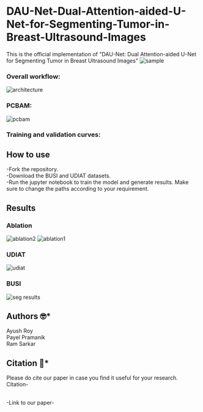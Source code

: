 # DAU-Net-Dual-Attention-aided-U-Net-for-Segmenting-Tumor-in-Breast-Ultrasound-Images
This is the official implementation  of "DAU-Net: Dual Attention-aided U-Net for Segmenting Tumor in Breast Ultrasound Images"
![sample](https://github.com/AyushRoy2001/DAU-Net-Dual-Attention-aided-U-Net-for-Segmenting-Tumor-in-Breast-Ultrasound-Images/assets/94052139/b362aa1d-998c-4df5-8beb-d905f4f7fc8e)


### Overall workflow:
![architecture](https://github.com/AyushRoy2001/DAU-Net-Dual-Attention-aided-U-Net-for-Segmenting-Tumor-in-Breast-Ultrasound-Images/assets/94052139/9907ef48-e361-4ad9-b9fa-ed2d07c02790)

### PCBAM:
![pcbam](https://github.com/AyushRoy2001/DAU-Net-Dual-Attention-aided-U-Net-for-Segmenting-Tumor-in-Breast-Ultrasound-Images/assets/94052139/1089ce65-cd6e-49b9-8fb8-1d681ad3be5c)

### Training and validation curves:


## How to use
-Fork the repository.<br/>
-Download the BUSI and UDIAT datasets.<br/>
-Run the jupyter notebook to train the model and generate results. Make sure to change the paths according to your requirement.<br/>

## Results
### Ablation
![ablation2](https://github.com/AyushRoy2001/DAU-Net-Dual-Attention-aided-U-Net-for-Segmenting-Tumor-in-Breast-Ultrasound-Images/assets/94052139/5a6d27b6-b8a0-4e5d-a043-f958d9a32691)
![ablation1](https://github.com/AyushRoy2001/DAU-Net-Dual-Attention-aided-U-Net-for-Segmenting-Tumor-in-Breast-Ultrasound-Images/assets/94052139/ce066aa1-5929-453b-93d5-66f22edcfb33)

### UDIAT
![udiat](https://github.com/AyushRoy2001/DAU-Net-Dual-Attention-aided-U-Net-for-Segmenting-Tumor-in-Breast-Ultrasound-Images/assets/94052139/7bb05f7d-d85d-4282-aa1c-75e2a27e6384)

### BUSI
![seg results](https://github.com/AyushRoy2001/DAU-Net-Dual-Attention-aided-U-Net-for-Segmenting-Tumor-in-Breast-Ultrasound-Images/assets/94052139/0dce5f3d-efa9-43e3-a670-ae6f76acc58b)

## Authors :nerd_face:*
Ayush Roy<br/>
Payel Pramanik<br/>
Ram Sarkar<br/>

## Citation :thinking:*
Please do cite our paper in case you find it useful for your research.<br/>
Citation-<br/>

<br/>
-Link to our paper-<br/>
